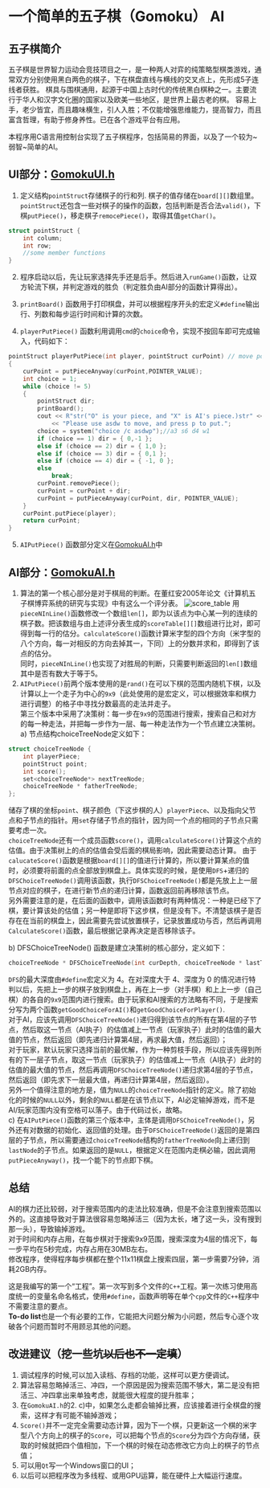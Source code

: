 # 一个简单的五子棋（Gomoku） AI

## 五子棋简介

五子棋是世界智力运动会竞技项目之一，是一种两人对弈的纯策略型棋类游戏，通常双方分别使用黑白两色的棋子，下在棋盘直线与横线的交叉点上，先形成5子连线者获胜。
棋具与围棋通用，起源于中国上古时代的传统黑白棋种之一。主要流行于华人和汉字文化圈的国家以及欧美一些地区，是世界上最古老的棋。
容易上手，老少皆宜，而且趣味横生，引人入胜；不仅能增强思维能力，提高智力，而且富含哲理，有助于修身养性。已在各个游戏平台有应用。

本程序用C语言用控制台实现了五子棋程序，包括简易的界面，以及了一个较为~弱智~简单的AI。

## UI部分：[GomokuUI.h](\Gomoku\GomokuUI.h)

1. 定义结构`pointStruct`存储棋子的行和列.
棋子的值存储在`board[][]`数组里。  
`pointStruct`还包含一些对棋子的操作的函数，包括判断是否合法`valid()`，下棋`putPiece()`，移走棋子`remocePiece()`，取得其值`getChar()`。  

```c++
struct pointStruct {
    int column;
    int row;
    //some member functions
}
```

2. 程序启动以后，先让玩家选择先手还是后手。然后进入`runGame()`函数，让双方轮流下棋，并判定游戏的胜负（判定胜负由AI部分的函数计算得出）。  

3. `printBoard()` 函数用于打印棋盘，并可以根据程序开头的宏定义`#define`输出行、列数和每步运行时间和计算的次数。
4. `playerPutPiece()` 函数利用调用`cmd`的`choice`命令，实现不按回车即可完成输入，代码如下：

```c++
pointStruct playerPutPiece(int player, pointStruct curPoint) // move pointer to choose where to put c
{
	curPoint = putPieceAnyway(curPoint,POINTER_VALUE);
	int choice = 1;
	while (choice != 5)
	{
		pointStruct dir;
		printBoard();
		cout << R"str("O" is your piece, and "X" is AI's piece.)str" << endl
			<< "Please use asdw to move, and press p to put.";
		choice = system("choice /c asdwp");//a3 s6 d4 w1
		if (choice == 1) dir = { 0,-1 };
		else if (choice == 2) dir = { 1,0 };
		else if (choice == 3) dir = { 0,1 };
		else if (choice == 4) dir = { -1, 0 };
		else
			break;
		curPoint.removePiece();
		curPoint = curPoint + dir;
		curPoint = putPieceAnyway(curPoint, dir, POINTER_VALUE);
	}
	curPoint.putPiece(player);
	return curPoint;
}
```

5. `AIPutPiece()` 函数部分定义在[GomokuAI.h](README.md#AI部分：[GomokuAI.h](\Gomoku\GomokuAI.h))中

## AI部分：[GomokuAI.h](\Gomoku\GomokuAI.h)

1. 算法的第一个核心部分是对于棋局的判断。在董红安2005年论文《计算机五子棋博弈系统的研究与实现》中有这么一个评分表。
![score_table](\Gomoku\score_table.jpg)
用`pieceNInLine()`函数修改一个数组`len[]`，即为以该点为中心某一列的连续的棋子数。把该数组与由上述评分表生成的`scoreTable[][]`数组进行比对，即可得到每一行的估分。`calculateScore()`函数计算米字型的四个方向（米字型的八个方向，每一对相反的方向去掉其一，下同）上的分数并求和，即得到了该点的估分。  
同时，`pieceNInLine()`也实现了对胜局的判断，只需要判断返回的`len[]`数组其中是否有数大于等于5。
2. `AIPutPiece()`前两个版本使用的是`rand()`在可以下棋的范围内随机下棋，以及计算以上一个走子为中心的`9x9`（此处使用的是宏定义，可以根据效率和棋力进行调整）的格子中寻找分数最高的走法并走子。  
第三个版本中采用了决策树：每一步在`9x9`的范围进行搜索，搜索自己和对方的每一种走法，并把每一步作为一层、每一种走法作为一个节点建立决策树。  
a) 节点结构choiceTreeNode定义如下：

```c++
struct choiceTreeNode {
	int playerPiece;
	pointStruct point;
	int score();
	set<choiceTreeNode*> nextTreeNode;
	choiceTreeNode * fatherTreeNode;
};
```

储存了棋的坐标`point`、棋子颜色（下这步棋的人）`playerPiece`、以及指向父节点和子节点的指针。用`set`存储子节点的指针，因为同一个点的相同的子节点只需要考虑一次。  
`choiceTreeNode`还有一个成员函数`score()`，调用`calculateScore()`计算这个点的估值。由于决策树上的点的估值会受后面的棋局影响，因此需要动态计算。
由于`calucateScore()`函数是根据`board[][]`的值进行计算的，所以要计算某点的值时，必须要将前面的点全部放到棋盘上。具体实现的时候，是使用`DFS`+递归的`DFSChoiceTreeNode()`调用该函数，执行`DFSChoiceTreeNode()`都是先放上上一层节点对应的棋子，在进行新节点的递归计算，函数返回前再移除该节点。  
另外需要注意的是，在后面的函数中，调用该函数时有两种情况：一种是已经下了棋，要计算该处的估值；另一种是即将下这步棋，但是没有下。不清楚该棋子是否存在在当前的棋盘上，因此需要先尝试放置棋子，记录放置成功与否，然后再调用`CalculateScore()`函数，最后根据记录再决定是否移除该子。

b)	DFSChoiceTreeNode() 函数是建立决策树的核心部分，定义如下：

```c++
choiceTreeNode * DFSChoiceTreeNode(int curDepth, choiceTreeNode * lastTreeNode)
```

`DFS`的最大深度由`#define`宏定义为 4。在对深度大于 4、深度为 0 的情况进行特判以后，先把上一步的棋子放到棋盘上，再在上一步（对手棋）和上上一步（自己棋）的各自的`9x9`范围内进行搜索。由于玩家和AI搜索的方法略有不同，于是搜索分写为两个函数`getGoodChoiceForAI()`和`getGoodChoiceForPlayer()`.  
对于AI，应该先调用`DFSChoiceTreeNode()`递归得到该节点的所有在第4层的子节点，然后取这一节点（AI执子）的估值减上一节点（玩家执子）此时的估值的最大值的节点，然后返回（即先递归计算第4层，再求最大值，然后返回）；  
对于玩家，默认玩家只选择当前的最优解，作为一种剪枝手段，所以应该先得到所有的下一层子节点，取这一节点（玩家执子）的估值减上一节点（AI执子）此时的估值的最大值的节点，然后再调用`DFSChoiceTreeNode()`递归求第4层的子节点，然后返回（即先求下一层最大值，再递归计算第4层，然后返回）。  
另外一个值得注意的地方是，值为`NULL`的`choiceTreeNode`指针的定义。除了初始化的时候的`NULL`以外，剩余的`NULL`都是在该节点以下，AI必定输掉游戏，而不是AI/玩家范围内没有空格可以落子。由于代码过长，故略。  
c) 在`AIPutPiece()`函数的第三个版本中，主体是调用`DFSChoiceTreeNode()`，另外还有对数据的初始化、返回值的处理。由于`DFSChoiceTreeNode()`返回的是第四层的子节点，所以需要通过`choiceTreeNode`结构的`fatherTreeNode`向上递归到`lastNode`的子节点。如果返回的是`NULL`，根据定义在范围内走棋必输，因此调用`putPieceAnyway()`，找一个能下的节点即下棋。

## 总结

AI的棋力还比较弱，对于搜索范围内的走法比较准确，但是不会注意到搜索范围以外的。这直接导致对于算法很容易忽略掉活三（因为太长，堵了这一头，没有搜到那一头），导致输掉游戏。  
对于时间和内存占用，在每步棋对于搜索9x9范围，搜索深度为4层的情况下，每一步平均在5秒完成，内存占用在30MB左右。  
修改程序，使得程序每步棋都在整个11x11棋盘上搜索四层，第一步需要7分钟，消耗2GB内存。  

这是我编写的第一个“工程”。第一次写到多个文件的`C++`工程。第一次练习使用高度统一的变量名命名格式，使用`#define`，函数声明等在单个`cpp`文件的`C++`程序中不需要注意的要点。  
**To-do list**也是一个有必要的工作，它能把大问题分解为小问题，然后专心逐个攻破各个问题而暂时不用顾忌其他的问题。

## 改进建议（挖一些坑~~以后也不一定填~~）

1. 调试程序的时候,可以加入读档、存档的功能，这样可以更方便调试。
2. 算法容易忽略掉活三、冲四，一个原因是因为搜索范围不够大，第二是没有把活三、冲四拿出来单独考虑，就能很大程度的提升胜率；
3. 在`GomokuAI.h`的2. c)中，如果怎么走都会输掉比赛，应该接着进行全棋盘的搜索，这样才有可能不输掉游戏；
4. `Score()`并不一定完全需要动态计算，因为下一个棋，只更新这一个棋的米字型八个方向上的棋子的`Score`，可以把每个节点的`Score`分为四个方向存储，获取的时候就把四个值相加，下一个棋的时候在动态修改它方向上的棋子的节点值；
5. 可以用`Qt`写一个Windows窗口的UI；
6. 以后可以把程序改为多线程、或用GPU运算，能在硬件上大幅运行速度。

